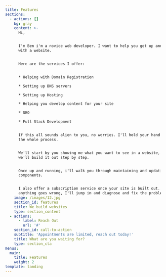 ```yaml
---
title: Features
sections:
  - actions: []
    bg: gray
    content: >-
      Hi, 


      I'm Ben i'm a novice web developer. I want to help you get up and running
      with a website. 


      Here are the services I offer:


      * Helping with Domain Registration

      * Setting up DNS servers

      * Setting up Hosting

      * Helping you develop content for your site

      * SEO

      * Full Stack Development


      If this all sounds alien to you, no worries. I'll hold your hand through
      the whole process. 


      We'll start by you showing me what you want to see in a website, then
      we'll build it out step by step.


      Once up and running, i'll walk you through maintaining and updating
      components.


      I also offer a subscription service once your site is built out. Where if
      anything goes wrong, I'll jump in and diagnose and fix the problem.
    image: /images/12.jpg
    section_id: features
    title: We build websites
    type: section_content
  - actions:
      - label: Reach Out
        url: '#'
    section_id: call-to-action
    subtitle: 'Appointments are limited, reach out today!'
    title: What are you waiting for?
    type: section_cta
menus:
  main:
    title: Features
    weight: 2
template: landing
---
```



